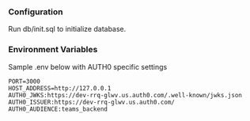 ### Configuration

Run db/init.sql to initialize database.

### Environment Variables

Sample .env below with AUTH0 specific settings

```
PORT=3000
HOST_ADDRESS=http://127.0.0.1
AUTH0_JWKS:https://dev-rrq-glwv.us.auth0.com/.well-known/jwks.json
AUTH0_ISSUER:https://dev-rrq-glwv.us.auth0.com/
AUTH0_AUDIENCE:teams_backend
```
